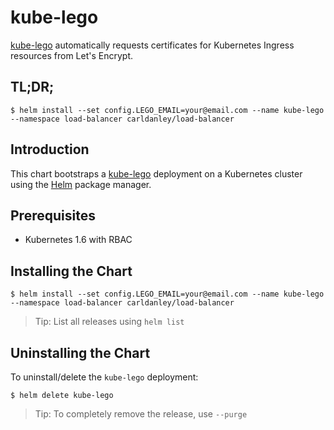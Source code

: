# kube-lego

[kube-lego](https://github.com/jetstack/kube-lego) automatically requests certificates for Kubernetes Ingress resources from Let's Encrypt.

## TL;DR;

```
$ helm install --set config.LEGO_EMAIL=your@email.com --name kube-lego --namespace load-balancer carldanley/load-balancer
```

## Introduction

This chart bootstraps a [kube-lego](https://github.com/jetstack/kube-lego) deployment on a Kubernetes cluster using the [Helm](https://helm.sh/) package manager.

## Prerequisites

* Kubernetes 1.6 with RBAC

## Installing the Chart

```
$ helm install --set config.LEGO_EMAIL=your@email.com --name kube-lego --namespace load-balancer carldanley/load-balancer
```

> Tip: List all releases using `helm list`

## Uninstalling the Chart

To uninstall/delete the `kube-lego` deployment:

```
$ helm delete kube-lego
```

> Tip: To completely remove the release, use `--purge`

